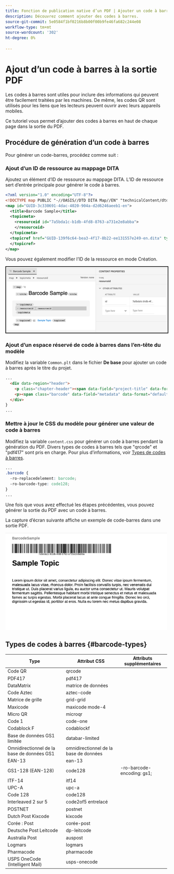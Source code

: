 ```yaml
---
title: Fonction de publication native d’un PDF | Ajouter un code à barres
description: Découvrez comment ajouter des codes à barres.
source-git-commit: 5e0584f1bf0216b8b00f00b9fe46fa682c244e08
workflow-type: tm+mt
source-wordcount: '302'
ht-degree: 0%

---
```


# Ajout d’un code à barres à la sortie PDF

Les codes à barres sont utiles pour inclure des informations qui peuvent être facilement traitées par les machines. De même, les codes QR sont utilisés pour les liens que les lecteurs peuvent ouvrir avec leurs appareils mobiles.

Ce tutoriel vous permet d’ajouter des codes à barres en haut de chaque page dans la sortie du PDF.

## Procédure de génération d’un code à barres

Pour générer un code-barres, procédez comme suit :

### Ajout d’un ID de ressource au mappage DITA

Ajoutez un élément d’ID de ressource au mappage DITA. L’ID de ressource sert d’entrée principale pour générer le code à barres.

```xml
<?xml version="1.0" encoding="UTF-8"?>
<!DOCTYPE map PUBLIC "-//OASIS//DTD DITA Map//EN" "technicalContent/dtd/map.dtd">
<map id="GUID-3c330691-4dac-4020-904a-d2d6246aeeb1-en">
  <title>Barcode Sample</title>
  <topicmeta>
    <resourceid id="7a5bda1c-b1db-4fd8-8763-a731e2e8abba">
    </resourceid>
  </topicmeta>
  <topicref href="GUID-139f6c64-bea3-4f17-8b22-ee131557e249-en.dita" type="topic">
  </topicref>
</map>  
```

Vous pouvez également modifier l’ID de la ressource en mode Création.

<img src="./assets/barcode-map.png" alt="Exemple de sortie avec code-barres" width="700" border="2px solid blue">


### Ajout d’un espace réservé de code à barres dans l’en-tête du modèle

Modifiez la variable `Common.plt` dans le fichier **De base** pour ajouter un code à barres après le titre du projet.

```html
...
  <div data-region="header">
    <p class="chapter-header"><span data-field="project-title" data-format="default">Project Title</span> </p>
    <p><span class="barcode" data-field="metadata" data-format="default" data-subtype="//resourceid/@id">Resource ID (barcode)</span></p>
  </div>
} 
...
```


### Mettre à jour le CSS du modèle pour générer une valeur de code à barres

Modifiez la variable `content.css` pour générer un code à barres pendant la génération du PDF. Divers types de codes à barres tels que &quot;qrcode&quot; et &quot;pdf417&quot; sont pris en charge.  Pour plus d’informations, voir [Types de codes à barres](#barcode-types).



```css
...
.barcode {
  -ro-replacedelement: barcode;
  -ro-barcode-type: code128;
}
...
```

Une fois que vous avez effectué les étapes précédentes, vous pouvez générer la sortie du PDF avec un code à barres.

La capture d’écran suivante affiche un exemple de code-barres dans une sortie PDF.

<img src="./assets/barcode-output-sample.png" alt="Exemple de sortie avec code-barres" width="700">


## Types de codes à barres {#barcode-types}

| Type | Attribut CSS | Attributs supplémentaires |
| ------------------------------- | ----------------------- | -------------------------- |
| Code QR | qrcode |                            |
| PDF417 | pdf417 |                            |
| DataMatrix | matrice de données |                            |
| Code Aztec | aztec-code |                            |
| Matrice de grille | grid-grid |                            |
| Maxicode | maxicode mode-4 |                            |
| Micro QR | microqr |                            |
| Code 1 | code-one |                            |
| Codablock F | codablockf |                            |
| Base de données GS1 limitée | databar-limited |                            |
| Omnidirectionnel de la base de données GS1 | omnidirectionnel de la base de données |                            |
| EAN-13 | ean-13 |                            |
| GS1-128 (EAN-128) | code128 | -ro-barcode-encoding: gs1; |
| ITF-14 | itf14 |                            |
| UPC-A | upc-a |                            |
| Code 128 | code128 |                            |
| Interleaved 2 sur 5 | code2of5 entrelacé |                            |
| POSTNET | postnet |                            |
| Dutch Post Kixcode | kixcode |                            |
| Corée : Post | corée-post |                            |
| Deutsche Post Leitcode | dp-leitcode |                            |
| Australia Post | auspost |                            |
| Logmars | logmars |                            |
| Pharmacode | pharmacode |                            |
| USPS OneCode (Intelligent Mail) | usps-onecode |                            |


